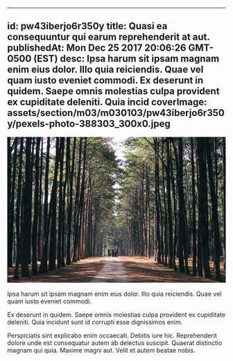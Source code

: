 
---
id: pw43iberjo6r350y
title: Quasi ea consequuntur qui earum reprehenderit at aut.
publishedAt: Mon Dec 25 2017 20:06:26 GMT-0500 (EST)
desc: Ipsa harum sit ipsam magnam enim eius dolor. Illo quia reiciendis. Quae vel quam iusto eveniet commodi. Ex deserunt in quidem. Saepe omnis molestias culpa provident ex cupiditate deleniti. Quia incid
coverImage: assets/section/m03/m030103/pw43iberjo6r350y/pexels-photo-388303_300x0.jpeg
---

![image from pexels.com](assets/section/m03/m030103/pw43iberjo6r350y/pexels-photo-388303.jpeg)

Ipsa harum sit ipsam magnam enim eius dolor. Illo quia reiciendis. Quae vel quam iusto eveniet commodi.
 
Ex deserunt in quidem. Saepe omnis molestias culpa provident ex cupiditate deleniti. Quia incidunt sunt id corrupti esse dignissimos enim.
 
Perspiciatis sint explicabo enim occaecati. Debitis iure hic. Reprehenderit dolore unde est consequatur autem ab delectus suscipit. Quaerat distinctio magnam qui quia. Maxime magni aut. Velit et autem beatae nobis.

